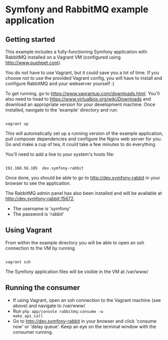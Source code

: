 Symfony and RabbitMQ example application
=================

Getting started
----

This example includes a fully-functioning Symfony application with RabbitMQ installed on a Vagrant VM (configured using <http://www.puphpet.com>).

You do not have to use Vagrant, but it could save you a lot of time. If you choose not to use the provided Vagrant config, you will have to install and configure RabbitMQ and your webserver yourself :)

To get running, go to <https://www.vagrantup.com/downloads.html>. You'll also need to head to <https://www.virtualbox.org/wiki/Downloads> and download an appropriate version for your development machine.
Once installed, navigate to the 'example' directory and run:

<code>
vagrant up
</code>

This will automatically set up a running version of the example application, pull composer dependencies and configure the Nginx web server for you. Go and make a cup of tea, it could take a few minutes to do everything.

You'll need to add a line to your system's hosts file:

<code>
192.168.56.105  dev.symfony-rabbit
</code>

Once done, you should be able to go to <http://dev.symfony-rabbit> in your browser to see the application.

The RabbitMQ admin panel has also been installed and will be available at <http://dev.symfony-rabbit:15672>.

* The username is 'symfony'
* The password is 'rabbit'

Using Vagrant
----

From within the example directory you will be able to open an ssh connection to the VM by running

<code>
vagrant ssh
</code>

The Symfony application files will be visible in the VM at /var/www/

Running the consumer
----

* If using Vagrant, open an ssh connection to the Vagrant machine (see above) and navigate to /var/www/
* Run <code>php app/console rabbitmq:consume -w make_api_call</code>
* Go to <http://dev.symfony-rabbit> in your browser and click 'consume now' or 'delay queue'. Keep an eye on the terminal window with the consumer running.